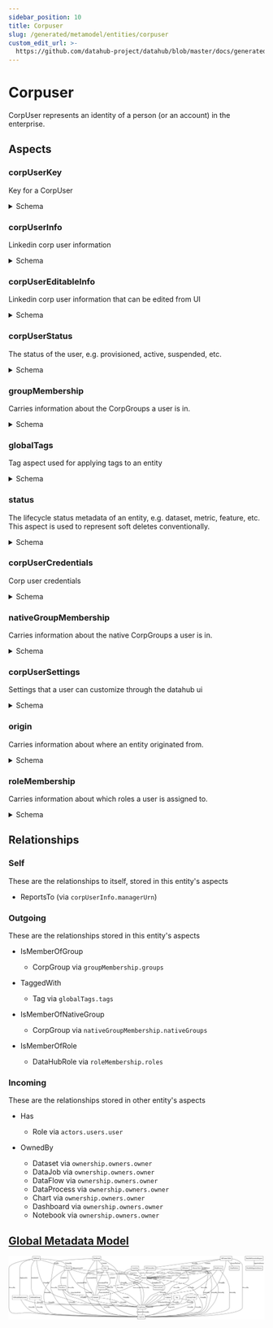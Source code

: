 ```yaml
---
sidebar_position: 10
title: Corpuser
slug: /generated/metamodel/entities/corpuser
custom_edit_url: >-
  https://github.com/datahub-project/datahub/blob/master/docs/generated/metamodel/entities/corpuser.md
---
```


# Corpuser

CorpUser represents an identity of a person (or an account) in the enterprise.

## Aspects

### corpUserKey

Key for a CorpUser

<details>
<summary>Schema</summary>

```javascript
{
  "type": "record",
  "Aspect": {
    "name": "corpUserKey"
  },
  "name": "CorpUserKey",
  "namespace": "com.linkedin.metadata.key",
  "fields": [
    {
      "Searchable": {
        "boostScore": 2.0,
        "enableAutocomplete": true,
        "fieldName": "ldap",
        "fieldType": "TEXT_PARTIAL"
      },
      "type": "string",
      "name": "username",
      "doc": "The name of the AD/LDAP user."
    }
  ],
  "doc": "Key for a CorpUser"
}
```

</details>

### corpUserInfo

Linkedin corp user information

<details>
<summary>Schema</summary>

```javascript
{
  "type": "record",
  "Aspect": {
    "EntityUrns": [
      "com.linkedin.common.CorpuserUrn"
    ],
    "name": "corpUserInfo"
  },
  "name": "CorpUserInfo",
  "namespace": "com.linkedin.identity",
  "fields": [
    {
      "Searchable": {
        "/*": {
          "queryByDefault": true
        }
      },
      "type": {
        "type": "map",
        "values": "string"
      },
      "name": "customProperties",
      "default": {},
      "doc": "Custom property bag."
    },
    {
      "Searchable": {
        "fieldType": "BOOLEAN",
        "weightsPerFieldValue": {
          "true": 2.0
        }
      },
      "type": "boolean",
      "name": "active",
      "doc": "Deprecated! Use CorpUserStatus instead. Whether the corpUser is active, ref: https://iwww.corp.linkedin.com/wiki/cf/display/GTSD/Accessing+Active+Directory+via+LDAP+tools"
    },
    {
      "Searchable": {
        "boostScore": 10.0,
        "enableAutocomplete": true,
        "fieldType": "TEXT_PARTIAL",
        "queryByDefault": true
      },
      "type": [
        "null",
        "string"
      ],
      "name": "displayName",
      "default": null,
      "doc": "displayName of this user ,  e.g.  Hang Zhang(DataHQ)"
    },
    {
      "Searchable": {
        "fieldType": "KEYWORD",
        "queryByDefault": true
      },
      "type": [
        "null",
        "string"
      ],
      "name": "email",
      "default": null,
      "doc": "email address of this user"
    },
    {
      "Searchable": {
        "fieldType": "KEYWORD",
        "queryByDefault": true
      },
      "type": [
        "null",
        "string"
      ],
      "name": "title",
      "default": null,
      "doc": "title of this user"
    },
    {
      "Relationship": {
        "entityTypes": [
          "corpuser"
        ],
        "name": "ReportsTo"
      },
      "Searchable": {
        "fieldName": "managerLdap",
        "fieldType": "URN",
        "queryByDefault": true
      },
      "java": {
        "class": "com.linkedin.common.urn.CorpuserUrn"
      },
      "type": [
        "null",
        "string"
      ],
      "name": "managerUrn",
      "default": null,
      "doc": "direct manager of this user"
    },
    {
      "type": [
        "null",
        "long"
      ],
      "name": "departmentId",
      "default": null,
      "doc": "department id this user belong to"
    },
    {
      "type": [
        "null",
        "string"
      ],
      "name": "departmentName",
      "default": null,
      "doc": "department name this user belong to"
    },
    {
      "type": [
        "null",
        "string"
      ],
      "name": "firstName",
      "default": null,
      "doc": "first name of this user"
    },
    {
      "type": [
        "null",
        "string"
      ],
      "name": "lastName",
      "default": null,
      "doc": "last name of this user"
    },
    {
      "Searchable": {
        "boostScore": 10.0,
        "enableAutocomplete": true,
        "fieldType": "TEXT_PARTIAL",
        "queryByDefault": true
      },
      "type": [
        "null",
        "string"
      ],
      "name": "fullName",
      "default": null,
      "doc": "Common name of this user, format is firstName + lastName (split by a whitespace)"
    },
    {
      "type": [
        "null",
        "string"
      ],
      "name": "countryCode",
      "default": null,
      "doc": "two uppercase letters country code. e.g.  US"
    }
  ],
  "doc": "Linkedin corp user information"
}
```

</details>

### corpUserEditableInfo

Linkedin corp user information that can be edited from UI

<details>
<summary>Schema</summary>

```javascript
{
  "type": "record",
  "Aspect": {
    "EntityUrns": [
      "com.linkedin.common.CorpuserUrn"
    ],
    "name": "corpUserEditableInfo"
  },
  "name": "CorpUserEditableInfo",
  "namespace": "com.linkedin.identity",
  "fields": [
    {
      "type": [
        "null",
        "string"
      ],
      "name": "aboutMe",
      "default": null,
      "doc": "About me section of the user"
    },
    {
      "Searchable": {
        "/*": {
          "fieldType": "TEXT"
        }
      },
      "type": {
        "type": "array",
        "items": "string"
      },
      "name": "teams",
      "default": [],
      "doc": "Teams that the user belongs to e.g. Metadata"
    },
    {
      "Searchable": {
        "/*": {
          "fieldType": "TEXT"
        }
      },
      "type": {
        "type": "array",
        "items": "string"
      },
      "name": "skills",
      "default": [],
      "doc": "Skills that the user possesses e.g. Machine Learning"
    },
    {
      "java": {
        "class": "com.linkedin.common.url.Url",
        "coercerClass": "com.linkedin.common.url.UrlCoercer"
      },
      "type": "string",
      "name": "pictureLink",
      "default": "https://raw.githubusercontent.com/datahub-project/datahub/master/datahub-web-react/src/images/default_avatar.png",
      "doc": "A URL which points to a picture which user wants to set as a profile photo"
    },
    {
      "Searchable": {
        "boostScore": 10.0,
        "fieldType": "TEXT_PARTIAL",
        "queryByDefault": true
      },
      "type": [
        "null",
        "string"
      ],
      "name": "displayName",
      "default": null,
      "doc": "DataHub-native display name"
    },
    {
      "type": [
        "null",
        "string"
      ],
      "name": "title",
      "default": null,
      "doc": "DataHub-native Title, e.g. 'Software Engineer'"
    },
    {
      "type": [
        "null",
        "string"
      ],
      "name": "slack",
      "default": null,
      "doc": "Slack handle for the user"
    },
    {
      "type": [
        "null",
        "string"
      ],
      "name": "phone",
      "default": null,
      "doc": "Phone number to contact the user"
    },
    {
      "type": [
        "null",
        "string"
      ],
      "name": "email",
      "default": null,
      "doc": "Email address to contact the user"
    }
  ],
  "doc": "Linkedin corp user information that can be edited from UI"
}
```

</details>

### corpUserStatus

The status of the user, e.g. provisioned, active, suspended, etc.

<details>
<summary>Schema</summary>

```javascript
{
  "type": "record",
  "Aspect": {
    "name": "corpUserStatus"
  },
  "name": "CorpUserStatus",
  "namespace": "com.linkedin.identity",
  "fields": [
    {
      "Searchable": {
        "fieldType": "KEYWORD"
      },
      "type": "string",
      "name": "status",
      "doc": "Status of the user, e.g. PROVISIONED / ACTIVE / SUSPENDED"
    },
    {
      "type": {
        "type": "record",
        "name": "AuditStamp",
        "namespace": "com.linkedin.common",
        "fields": [
          {
            "type": "long",
            "name": "time",
            "doc": "When did the resource/association/sub-resource move into the specific lifecycle stage represented by this AuditEvent."
          },
          {
            "java": {
              "class": "com.linkedin.common.urn.Urn"
            },
            "type": "string",
            "name": "actor",
            "doc": "The entity (e.g. a member URN) which will be credited for moving the resource/association/sub-resource into the specific lifecycle stage. It is also the one used to authorize the change."
          },
          {
            "java": {
              "class": "com.linkedin.common.urn.Urn"
            },
            "type": [
              "null",
              "string"
            ],
            "name": "impersonator",
            "default": null,
            "doc": "The entity (e.g. a service URN) which performs the change on behalf of the Actor and must be authorized to act as the Actor."
          },
          {
            "type": [
              "null",
              "string"
            ],
            "name": "message",
            "default": null,
            "doc": "Additional context around how DataHub was informed of the particular change. For example: was the change created by an automated process, or manually."
          }
        ],
        "doc": "Data captured on a resource/association/sub-resource level giving insight into when that resource/association/sub-resource moved into a particular lifecycle stage, and who acted to move it into that specific lifecycle stage."
      },
      "name": "lastModified",
      "doc": "Audit stamp containing who last modified the status and when."
    }
  ],
  "doc": "The status of the user, e.g. provisioned, active, suspended, etc."
}
```

</details>

### groupMembership

Carries information about the CorpGroups a user is in.

<details>
<summary>Schema</summary>

```javascript
{
  "type": "record",
  "Aspect": {
    "name": "groupMembership"
  },
  "name": "GroupMembership",
  "namespace": "com.linkedin.identity",
  "fields": [
    {
      "Relationship": {
        "/*": {
          "entityTypes": [
            "corpGroup"
          ],
          "name": "IsMemberOfGroup"
        }
      },
      "type": {
        "type": "array",
        "items": "string"
      },
      "name": "groups"
    }
  ],
  "doc": "Carries information about the CorpGroups a user is in."
}
```

</details>

### globalTags

Tag aspect used for applying tags to an entity

<details>
<summary>Schema</summary>

```javascript
{
  "type": "record",
  "Aspect": {
    "name": "globalTags"
  },
  "name": "GlobalTags",
  "namespace": "com.linkedin.common",
  "fields": [
    {
      "Relationship": {
        "/*/tag": {
          "entityTypes": [
            "tag"
          ],
          "name": "TaggedWith"
        }
      },
      "Searchable": {
        "/*/tag": {
          "addToFilters": true,
          "boostScore": 0.5,
          "fieldName": "tags",
          "fieldType": "URN",
          "filterNameOverride": "Tag",
          "hasValuesFieldName": "hasTags",
          "queryByDefault": true
        }
      },
      "type": {
        "type": "array",
        "items": {
          "type": "record",
          "name": "TagAssociation",
          "namespace": "com.linkedin.common",
          "fields": [
            {
              "java": {
                "class": "com.linkedin.common.urn.TagUrn"
              },
              "type": "string",
              "name": "tag",
              "doc": "Urn of the applied tag"
            },
            {
              "type": [
                "null",
                "string"
              ],
              "name": "context",
              "default": null,
              "doc": "Additional context about the association"
            }
          ],
          "doc": "Properties of an applied tag. For now, just an Urn. In the future we can extend this with other properties, e.g.\npropagation parameters."
        }
      },
      "name": "tags",
      "doc": "Tags associated with a given entity"
    }
  ],
  "doc": "Tag aspect used for applying tags to an entity"
}
```

</details>

### status

The lifecycle status metadata of an entity, e.g. dataset, metric, feature, etc.
This aspect is used to represent soft deletes conventionally.

<details>
<summary>Schema</summary>

```javascript
{
  "type": "record",
  "Aspect": {
    "name": "status"
  },
  "name": "Status",
  "namespace": "com.linkedin.common",
  "fields": [
    {
      "Searchable": {
        "fieldType": "BOOLEAN"
      },
      "type": "boolean",
      "name": "removed",
      "default": false,
      "doc": "Whether the entity has been removed (soft-deleted)."
    }
  ],
  "doc": "The lifecycle status metadata of an entity, e.g. dataset, metric, feature, etc.\nThis aspect is used to represent soft deletes conventionally."
}
```

</details>

### corpUserCredentials

Corp user credentials

<details>
<summary>Schema</summary>

```javascript
{
  "type": "record",
  "Aspect": {
    "EntityUrns": [
      "com.linkedin.common.CorpuserUrn"
    ],
    "name": "corpUserCredentials"
  },
  "name": "CorpUserCredentials",
  "namespace": "com.linkedin.identity",
  "fields": [
    {
      "type": "string",
      "name": "salt",
      "doc": "Salt used to hash password"
    },
    {
      "type": "string",
      "name": "hashedPassword",
      "doc": "Hashed password generated by concatenating salt and password, then hashing"
    },
    {
      "type": [
        "null",
        "string"
      ],
      "name": "passwordResetToken",
      "default": null,
      "doc": "Optional token needed to reset a user's password. Can only be set by the admin."
    },
    {
      "type": [
        "null",
        "long"
      ],
      "name": "passwordResetTokenExpirationTimeMillis",
      "default": null,
      "doc": "When the password reset token expires."
    }
  ],
  "doc": "Corp user credentials"
}
```

</details>

### nativeGroupMembership

Carries information about the native CorpGroups a user is in.

<details>
<summary>Schema</summary>

```javascript
{
  "type": "record",
  "Aspect": {
    "name": "nativeGroupMembership"
  },
  "name": "NativeGroupMembership",
  "namespace": "com.linkedin.identity",
  "fields": [
    {
      "Relationship": {
        "/*": {
          "entityTypes": [
            "corpGroup"
          ],
          "name": "IsMemberOfNativeGroup"
        }
      },
      "type": {
        "type": "array",
        "items": "string"
      },
      "name": "nativeGroups"
    }
  ],
  "doc": "Carries information about the native CorpGroups a user is in."
}
```

</details>

### corpUserSettings

Settings that a user can customize through the datahub ui

<details>
<summary>Schema</summary>

```javascript
{
  "type": "record",
  "Aspect": {
    "name": "corpUserSettings"
  },
  "name": "CorpUserSettings",
  "namespace": "com.linkedin.identity",
  "fields": [
    {
      "type": {
        "type": "record",
        "name": "CorpUserAppearanceSettings",
        "namespace": "com.linkedin.identity",
        "fields": [
          {
            "type": [
              "null",
              "boolean"
            ],
            "name": "showSimplifiedHomepage",
            "default": null,
            "doc": "Flag whether the user should see a homepage with only datasets, charts and dashboards. Intended for users\nwho have less operational use cases for the datahub tool."
          }
        ],
        "doc": "Settings for a user around the appearance of their DataHub UI"
      },
      "name": "appearance",
      "doc": "Settings for a user around the appearance of their DataHub U"
    },
    {
      "type": [
        "null",
        {
          "type": "record",
          "name": "CorpUserViewsSettings",
          "namespace": "com.linkedin.identity",
          "fields": [
            {
              "java": {
                "class": "com.linkedin.common.urn.Urn"
              },
              "type": [
                "null",
                "string"
              ],
              "name": "defaultView",
              "default": null,
              "doc": "The default View which is selected for the user.\nIf none is chosen, then this value will be left blank."
            }
          ],
          "doc": "Settings related to the 'Views' feature."
        }
      ],
      "name": "views",
      "default": null,
      "doc": "User preferences for the Views feature."
    }
  ],
  "doc": "Settings that a user can customize through the datahub ui"
}
```

</details>

### origin

Carries information about where an entity originated from.

<details>
<summary>Schema</summary>

```javascript
{
  "type": "record",
  "Aspect": {
    "name": "origin"
  },
  "name": "Origin",
  "namespace": "com.linkedin.common",
  "fields": [
    {
      "type": {
        "type": "enum",
        "symbolDocs": {
          "EXTERNAL": "The entity is external to DataHub.",
          "NATIVE": "The entity is native to DataHub."
        },
        "name": "OriginType",
        "namespace": "com.linkedin.common",
        "symbols": [
          "NATIVE",
          "EXTERNAL"
        ],
        "doc": "Enum to define where an entity originated from."
      },
      "name": "type",
      "doc": "Where an entity originated from. Either NATIVE or EXTERNAL."
    },
    {
      "type": [
        "null",
        "string"
      ],
      "name": "externalType",
      "default": null,
      "doc": "Only populated if type is EXTERNAL. The externalType of the entity, such as the name of the identity provider."
    }
  ],
  "doc": "Carries information about where an entity originated from."
}
```

</details>

### roleMembership

Carries information about which roles a user is assigned to.

<details>
<summary>Schema</summary>

```javascript
{
  "type": "record",
  "Aspect": {
    "name": "roleMembership"
  },
  "name": "RoleMembership",
  "namespace": "com.linkedin.identity",
  "fields": [
    {
      "Relationship": {
        "/*": {
          "entityTypes": [
            "dataHubRole"
          ],
          "name": "IsMemberOfRole"
        }
      },
      "type": {
        "type": "array",
        "items": "string"
      },
      "name": "roles"
    }
  ],
  "doc": "Carries information about which roles a user is assigned to."
}
```

</details>

## Relationships

### Self

These are the relationships to itself, stored in this entity's aspects

- ReportsTo (via `corpUserInfo.managerUrn`)

### Outgoing

These are the relationships stored in this entity's aspects

- IsMemberOfGroup

  - CorpGroup via `groupMembership.groups`

- TaggedWith

  - Tag via `globalTags.tags`

- IsMemberOfNativeGroup

  - CorpGroup via `nativeGroupMembership.nativeGroups`

- IsMemberOfRole

  - DataHubRole via `roleMembership.roles`

### Incoming

These are the relationships stored in other entity's aspects

- Has

  - Role via `actors.users.user`

- OwnedBy

  - Dataset via `ownership.owners.owner`
  - DataJob via `ownership.owners.owner`
  - DataFlow via `ownership.owners.owner`
  - DataProcess via `ownership.owners.owner`
  - Chart via `ownership.owners.owner`
  - Dashboard via `ownership.owners.owner`
  - Notebook via `ownership.owners.owner`

## [Global Metadata Model](https://raw.githubusercontent.com/acryldata/static-assets-test/master/imgs/datahub-metadata-model.png)

![Global Graph](https://raw.githubusercontent.com/acryldata/static-assets-test/master/imgs/datahub-metadata-model.png)
